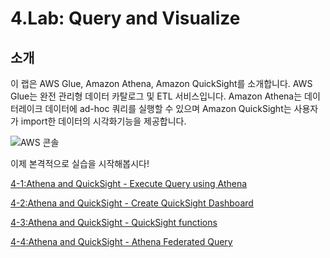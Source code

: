 # 4.Lab: Query and Visualize

## 소개

이 랩은 AWS Glue, Amazon Athena, Amazon QuickSight를 소개합니다. AWS Glue는 완전 관리형 데이터 카탈로그 및 ETL 서비스입니다. Amazon Athena는 데이터레이크 데이터에 ad-hoc 쿼리를 실행할 수 있으며 Amazon QuickSight는 사용자가 import한 데이터의 시각화기능을 제공합니다. 

![AWS 콘솔](../../images/lab4-intro.png)

이제 본격적으로 실습을 시작해봅시다!

[4-1:Athena and QuickSight - Execute Query using Athena](4-1-athenanquicksight.md)

[4-2:Athena and QuickSight - Create QuickSight Dashboard](4-2-createquicksightdashboard.md)

[4-3:Athena and QuickSight - QuickSight functions](4-3-quicksightfunction.md)

[4-4:Athena and QuickSight - Athena Federated Query](4-4-athenafederatedquery.md)